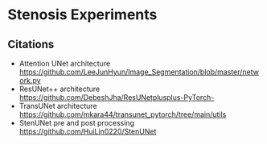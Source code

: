 # Stenosis Experiments

## Citations
- Attention UNet architecture https://github.com/LeeJunHyun/Image_Segmentation/blob/master/network.py
- ResUNet++ architecture https://github.com/DebeshJha/ResUNetplusplus-PyTorch-
- TransUNet architecture https://github.com/mkara44/transunet_pytorch/tree/main/utils
- StenUNet pre and post processing https://github.com/HuiLin0220/StenUNet
